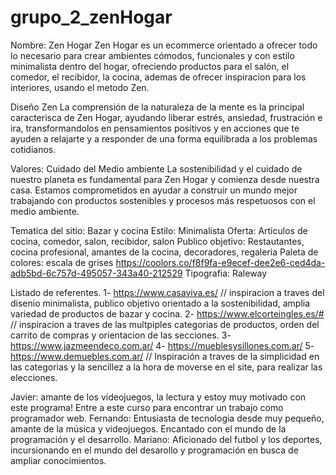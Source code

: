 # grupo_2_zenHogar

Nombre: Zen Hogar
Zen Hogar es un ecommerce orientado a ofrecer todo lo necesario para crear ambientes cómodos, funcionales y con estilo minimalista dentro del hogar, ofreciendo productos para el salón, el comedor, el recibidor, la cocina, ademas de ofrecer inspiracion para los interiores, usando el metodo Zen.

 
Diseño Zen
La comprensión de la naturaleza de la mente es la principal caracterisca de Zen Hogar, ayudando liberar estrés, ansiedad, frustración e ira, transformandolos en pensamientos positivos y en acciones que te ayuden a relajarte y a responder de una forma equilibrada a los problemas cotidianos. 

Valores:
Cuidado del Medio ambiente
La sostenibilidad y el cuidado de nuestro planeta es fundamental para Zen Hogar y comienza desde nuestra casa. Estamos comprometidos en ayudar a construir un mundo mejor trabajando con productos sostenibles y procesos más respetuosos con el medio ambiente.


Tematica del sitio: Bazar y cocina
Estilo: Minimalista
Oferta: Articulos de cocina, comedor, salon, recibidor, salon
Publico objetivo: Restautantes, cocina profesional, amantes de la cocina, decoradores, regaleria
Paleta de colores: escala de grises https://coolors.co/f8f9fa-e9ecef-dee2e6-ced4da-adb5bd-6c757d-495057-343a40-212529
Tipografia: Raleway


Listado de referentes.
1- https://www.casaviva.es/  // inspiracion a traves del disenio minimalista, publico objetivo orientado a la sostenibilidad, amplia variedad de productos de bazar y cocina.
2- https://www.elcorteingles.es/# // inspiracion a traves de las multpiples categorias de productos, orden del carrito de compras y orientacion de las secciones.
3- https://www.jazmeendeco.com.ar/
4- https://mueblesysillones.com.ar/
5- https://www.demuebles.com.ar/ // Inspiración a traves de la simplicidad en las categorias y la sencillez a la hora de moverse en el site, para realizar las elecciones.

Javier: amante de los videojuegos, la lectura y estoy muy motivado con este programa! Entre a este curso para encontrar un trabajo como programador web.
Fernando: Entusiasta de tecnologia desde muy pequeño, amante de la música y videojuegos. Encantado con el mundo de la programación y el desarrollo.
Mariano: Aficionado del futbol y los deportes, incursionando en el mundo del desarollo y programación en busca de ampliar conocimientos.
